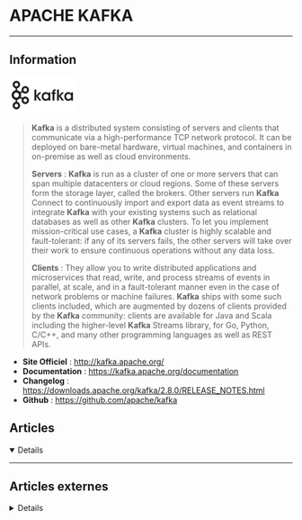 # APACHE KAFKA
---

## <i class="fa-solid fa-hashtag"></i> Information

![Logo](../../_media/apps/apache_kafka/apache_kafka_logo.png ':size=250 :no-zoom')


> <i class="fa-solid fa-quote-left"></i> **Kafka** is a distributed system consisting of servers and clients that communicate via a high-performance TCP network protocol. It can be deployed on bare-metal hardware, virtual machines, and containers in on-premise as well as cloud environments.
> 
> **Servers** : **Kafka** is run as a cluster of one or more servers that can span multiple datacenters or cloud regions. Some of these servers form the storage layer, called the brokers. Other servers run **Kafka** Connect to continuously import and export data as event streams to integrate **Kafka** with your existing systems such as relational databases as well as other **Kafka** clusters. To let you implement mission-critical use cases, a **Kafka** cluster is highly scalable and fault-tolerant: if any of its servers fails, the other servers will take over their work to ensure continuous operations without any data loss.
> 
> **Clients** : They allow you to write distributed applications and microservices that read, write, and process streams of events in parallel, at scale, and in a fault-tolerant manner even in the case of network problems or machine failures. **Kafka** ships with some such clients included, which are augmented by dozens of clients provided by the **Kafka** community: clients are available for Java and Scala including the higher-level **Kafka** Streams library, for Go, Python, C/C++, and many other programming languages as well as REST APIs. <i class="fa-solid fa-quote-left fa-rotate-180"></i>

- <i class="fa-solid fa-globe"></i> **Site Officiel** : http://kafka.apache.org/
- <i class="fa-solid fa-book"></i> **Documentation** : https://kafka.apache.org/documentation
- <i class="fa-solid fa-file-circle-question"></i> **Changelog** : https://downloads.apache.org/kafka/2.8.0/RELEASE_NOTES.html
- <i class="fa-brands fa-github"></i> **Github** : https://github.com/apache/kafka


## <i class="fa-regular fa-newspaper"></i> Articles

<details open>

</details>

---

## <i class="fa-solid fa-glasses"></i> Articles externes

<details>

- [20 Best Practices for Working With Apache Kafka at Scale](https://dzone.com/articles/20-best-practices-for-working-with-apache-kafka-at)
- [5 Pitfalls to Kafka Architecture Implementation](https://logz.io/blog/5-pitfalls-to-kafka-architecture-implementation/)
- [A Free Apache Kafka Cloud Service – and how to quickly get started with it](https://technology.amis.nl/2020/04/27/a-free-apache-kafka-cloud-service-and-how-to-quickly-get-started-with-it/)
- [A Quick and Practical Example of Kafka Testing](https://dzone.com/articles/a-quick-and-practical-example-of-kafka-testing)
- [AMQ Streams With Kafka Connect on Openshift](https://dzone.com/articles/kafka-connect-openshift)
- [An Introduction to Apache Kafka](https://dzone.com/articles/an-introduction-to-apache-kafka)
- [An Overview of the Kafka Distributed Message System (Part 1)](https://dzone.com/articles/an-overview-of-kafka-distributed-message-system)
- [Apache Kafka 101](https://blog.octo.com/apache-kafka-101/)
- [Apache Kafka 2.4.1 + Spark Streaming 3.0.0 Preview + Scala Example Code](https://dzone.com/articles/apache-kafka-241-spark-streaming-300-preview-scala)
- [Apache Kafka and MQTT (Part 4 of 5) – Mobility Services and Transportation](https://dzone.com/articles/apache-kafka-and-mqtt-part-4-of-5-mobility-service)
- [Apache Kafka in Cybersecurity for SIEM/SOAR Modernization](https://dzone.com/articles/apache-kafka-in-cybersecurity-for-siem-soar-modernization)
- [Apache Kafka Is NOT Real-Time!](https://dzone.com/articles/apache-kafka-is-not-real-time)
- [Apache Kafka Topics: Architecture and Partitions](https://dzone.com/articles/apache-kafka-topic-architecture-amp-partitions)
- [Apache Kafka Topics: Architecture and Partitions](https://dzone.com/articles/apache-kafka-topic-architecture-amp-partitions)
- [Apache Kafka: Core Concepts and Use Cases](https://dzone.com/articles/apache-kafka-core-concepts-amp-use-cases)
- [Application observability with Apache Kafka and SigNoz](https://opensource.com/article/21/4/observability-apache-kafka-signoz)
- [Architectures for Distributed, Hybrid, Edge, and Global Apache Kafka](https://dzone.com/articles/architectures-for-distributed-hybrid-edge-and-glob)
- [Beginner Kafka tutorial: Get started with distributed systems](https://educative-inc.medium.com/beginner-kafka-tutorial-get-started-with-distributed-systems-f935b3e7d46a)
- [Change Data Capture Architecture Using Debezium, Postgres, and Kafka](https://dzone.com/articles/change-data-capture-architecture-using-debezium-po)
- [Change Data Captures CDC from MySQL Database to Kafka with Kafka Connect and Debezium](https://dzone.com/articles/change-data-captures-cdc-from-mysql-database-to-ka)
- [ClickHouse Kafka Engine Tutorial](https://dzone.com/articles/clickhouse-kafka-engine-tutorial)
- [Comment installer Apache Kafka sur Debian 10](https://www.digitalocean.com/community/tutorials/how-to-install-apache-kafka-on-debian-10-fr)
- [Data Pipeline Using MongoDB and Kafka Connect on Kubernetes](https://dzone.com/articles/data-pipeline-using-mongodb-and-kafka-connect-on-k)
- [Data Pipeline: Kafka, the distributed and scalable UNIX pipe ? - SysadminDays #9](https://www.youtube.com/watch?v=RgbCvX_wNu0&list=PLtobWDQcclq8CMwZcOwDYAUeL9CTwsrre&index=4&t=0s)
- [Democratizing Analytics Within Kafka With 3 New Access Patterns](https://dzone.com/articles/democratizing-analytics-within-kafka-with-3-new-ac)
- [Deploying Kafka with the ELK Stack](https://logz.io/blog/deploying-kafka-with-elk/)
- [Deploying Kubernetes With Kafka: Best Practices](https://www.magalix.com/blog/kafka-on-kubernetes-and-deploying-best-practice)
- [DIY Kafka Topic Watcher tool – Node, Express, Server Sent Events and Apache Kafka](https://technology.amis.nl/2020/04/28/diy-kafka-topic-watcher-tool-node-express-server-sent-events-and-apache-kafka/)
- [Establish Trust Chain From Kafka to Microservices REST APIs With JWT](https://dzone.com/articles/establish-trust-chain-from-kafka-to-microservices)
- [Event Streaming and Apache Kafka in Telco Business (OSS/BSS)](https://dzone.com/articles/event-streaming-and-apache-kafka-in-telco-business)
- [Eviter le chaos dans un environnement Kafkaïen](https://blog.ippon.fr/2021/04/29/eviter-le-chaos-dans-un-environnement-kafkaien/)
- [Filesystem events to Elasticsearch / Kibana through Kafka Connect / Kafka](https://technology.amis.nl/2019/02/26/filesystem-events-to-elasticsearch-kibana-through-kafka-connect-kafka/)
- [How Kafka Solves Common Microservice Communication Issues](https://dzone.com/articles/how-kafka-solves-common-microservice-communication)
- [How To Back Up, Import, and Migrate Your Apache Kafka Data on CentOS 7](https://www.digitalocean.com/community/tutorials/how-to-back-up-import-and-migrate-your-apache-kafka-data-on-centos-7)
- [How To Back Up, Import, and Migrate Your Apache Kafka Data on Debian 9](https://www.digitalocean.com/community/tutorials/how-to-back-up-import-and-migrate-your-apache-kafka-data-on-debian-9)
- [How to Back Up, Import, and Migrate Your Apache Kafka Data on Ubuntu 18.04](https://www.digitalocean.com/community/tutorials/how-to-back-up-import-and-migrate-your-apache-kafka-data-on-ubuntu-18-04)
- [How to Configure an Apache Kafka Cluster on Ubuntu-16.04](https://dzone.com/articles/how-to-configure-an-apache-kafka-cluster-on-ubuntu)
- [How to Install Apache Kafka in CentOS/RHEL 7](https://www.tecmint.com/install-apache-kafka-in-centos-rhel/)
- [How To Install Apache Kafka on CentOS 7](https://www.digitalocean.com/community/tutorials/how-to-install-apache-kafka-on-centos-7)
- [How To Install Apache Kafka on Debian 10](https://www.digitalocean.com/community/tutorials/how-to-install-apache-kafka-on-debian-10)
- [How To Install Apache Kafka on Debian 9](https://www.digitalocean.com/community/tutorials/how-to-install-apache-kafka-on-debian-9)
- [How To Install Apache Kafka on Ubuntu 18.04](https://www.digitalocean.com/community/tutorials/how-to-install-apache-kafka-on-ubuntu-18-04)
- [How To Install Apache Kafka on Ubuntu 20.04](https://www.digitalocean.com/community/tutorials/how-to-install-apache-kafka-on-ubuntu-20-04)
- [How to read data from Kafka with Python](https://linuxhint.com/read_data_kafka_python/)
- [If You’re Using Kafka With Your Microservices, You’re Probably Handling Retries Wrong](https://dt-23597.medium.com/if-youre-using-kafka-with-your-microservices-you-re-probably-handling-retries-wrong-8492890899fa)
- [Interpreting Kafka's Exactly-Once Semantics](https://dzone.com/articles/interpreting-kafkas-exactly-once-semantics)
- [Introducing Hive-Kafka Integration for Real-Time Kafka SQL Queries](https://dzone.com/articles/introducing-hive-kafka-integration-for-real-time-k)
- [Introduction to Apache Kafka With Spring](https://dzone.com/articles/introduction-to-apache-kafka-with-spring)
- [Is Apache Kafka a Database? - The 2020 Update](https://dzone.com/articles/is-apache-kafka-a-database-the-2020-update)
- [Kafka : Migrer un consommateur vers Streams et Connect](https://blog.ippon.fr/2019/04/29/rex-migrer-un-consommateur-vers-streams-et-connect/)
- [Kafka Authorization as a Graph](https://dzone.com/articles/kafka-authorization-as-a-graph)
- [Kafka Connect on Kubernetes The Easy Way!](https://dzone.com/articles/kafka-connect-on-kubernetes-the-easy-way)
- [Kafka Connect: Strategies To Handle Updates and Deletes](https://dzone.com/articles/kafka-connect-strategies-to-handle-updates-and-del)
- [Kafka Connectors Without Kafka](https://dzone.com/articles/kafka-connectors-without-kafka-1)
- [Kafka connects, l’autoroute des messages](https://blog.sodifrance.fr/kafka-connects-lautoroute-des-messages/)
- [Kafka In Microservices With Micronaut](https://dzone.com/articles/kafka-in-microservices-with-micronaut)
- [Kafka Logging with the ELK Stack](https://logz.io/blog/kafka-logging/)
- [Kafka on Kubernetes, the Strimzi Way (Part 2)](https://dzone.com/articles/kafka-on-kubernetes-the-strimzi-way-part-2)
- [Kafka on Kubernetes, the Strimzi Way (Part 3)](https://dzone.com/articles/kafka-on-kubernetes-the-strimzi-way-part-3)
- [Kafka on Kubernetes, the Strimzi Way! (Part 1)](https://dzone.com/articles/kafka-on-kubernetes-the-strimzi-way-part-1)
- [Kafka on Kubernetes, the Strimzi Way! (Part 4)](https://dzone.com/articles/kafka-on-kubernetes-the-strimzi-way-part-4)
- [Kafka on The Microservice Architecture](https://medium.com/@andhikayusup/kafka-on-the-microservice-architecture-dc52d73837f2)
- [Kafka Replication — Manipulate Your Topics and Records in Mirror Maker V1.0 and V2.0](https://dzone.com/articles/kafka-replication-manipulate-your-topics-and-recor)
- [Kafka Security With SASL and ACL](https://dzone.com/articles/kafka-security-with-sasl-and-acl)
- [Kafka Streams: Is it the Right Stream Processing Engine for You?](https://dzone.com/articles/kafka-streams-is-it-the-right-stream-processing-en)
- [Kafka Streams: Is it the Right Stream Processing Engine for You?](https://dzone.com/articles/kafka-streams-is-it-the-right-stream-processing-en)
- [Low Code Serverless Integration With Kafka](https://dzone.com/articles/low-code-serverless-integration-with-kafka)
- [Machine Learning Infrastructure for Extreme Scale With the Apache Kafka Open-Source Ecosystem](https://dzone.com/articles/machine-learning-infrastructure-for-extreme-scale)
- [Mainframe Offloading and Replacement With Apache Kafka](https://dzone.com/articles/mainframe-offloading-and-replacement-with-apache-k)
- [Message compression in Apache Kafka](https://developer.ibm.com/articles/benefits-compression-kafka-messaging/)
- [Microservices, Event-Driven Architecture and Kafka](https://dzone.com/articles/microservices-event-driven-architecture-and-kafka)
- [Microservices, Event-Driven Architecture and Kafka](https://dzone.com/articles/microservices-event-driven-architecture-and-kafka)
- [Mirror Maker v2.0](https://dzone.com/articles/mirror-maker-v20)
- [Open-Source Kafka Tooling](https://dzone.com/articles/open-source-kafka-tooling)
- [PERFORMANCE COMPARISON BETWEEN APACHE PULSAR AND KAFKA: LATENCY](https://kafkaesque.io/performance-comparison-between-apache-pulsar-and-kafka-latency/)
- [Processing Large Messages with Apache Kafka](https://dzone.com/articles/processing-large-messages-with-apache-kafka)
- [Real-Time Data Streaming, Kafka and Analytics Part 3: Effective Planning for Data Streaming Improves Data Analytics](https://www.datanami.com/2020/03/04/real-time-data-streaming-kafka-and-analytics-part-3-effective-planning-for-data-streaming-improves-data-analytics/)
- [Real-Time Data Streaming, Kafka and Analytics, Part 2: Going Beyond Pure Streaming](https://www.datanami.com/2020/02/25/real-time-data-streaming-kafkaand-analytics-part-2-going-beyond-pure-streaming/)
- [Real-Time Data Streaming, Kafka, and Analytics Part One: Data Streaming 101](https://www.datanami.com/2020/02/10/real-time-data-streaming-kafka-and-analytics-part-one-data-streaming-101/)
- [Running Apache Kafka on Minikube](https://technology.amis.nl/2019/03/24/running-apache-kafka-on-minikube/)
- [Set up a Data Pipeline From PostgreSQL to Cassandra Using Kafka Connect](https://dzone.com/articles/data-pipeline-between-postgresql-and-cassandra-usi)
- [Streaming Data From Files Into Multi-Broker Kafka Clusters](https://dzone.com/articles/streaming-data-from-files-into-multi-broker-kafka)
- [Top 10 Kafka Features: Reasons Behind the Popularity of Apache Kafka](https://dzone.com/articles/top-10-kafka-features-reason-behind-the-popularity)
- [Top 5 Things Every Apache Kafka Developer Should Know](https://dzone.com/articles/top-5-things-every-apache-kafka-developer-should-k)
- [Tutoriel pour apprendre Apache Kafka - Genèse, Concepts et Fonctionnement du message-broker du Big Data](https://soat.developpez.com/tutoriels/bigdata/apprendre-kafka-concepts-fonctionnement/)
- [Using Apache Kafka for Real-Time Event Processing](https://dzone.com/articles/using-apache-kafka-for-real-time-event-processing)
- [Using Apache Kafka to Communicate Between Microservices](https://dzone.com/articles/using-apache-kafka-to-communicate-between-microser)
- [Webinar – Collect And Analyze Kafka JMX Metrics With Logz.Io](https://logz.io/learn/webinar-collect-and-analyze-kafka-jmx-metrics-with-logz-io/)
- [What Is Apache Kafka, Use Cases, Advantages and How To Install and Use Apache Kafka?](https://www.poftut.com/what-is-apache-kafka-use-cases-advantages-and-how-to-install-and-use-apache-kafka/)
- [Why Kafka Is so Fast](https://medium.com/swlh/why-kafka-is-so-fast-bde0d987cd03)

</details>
